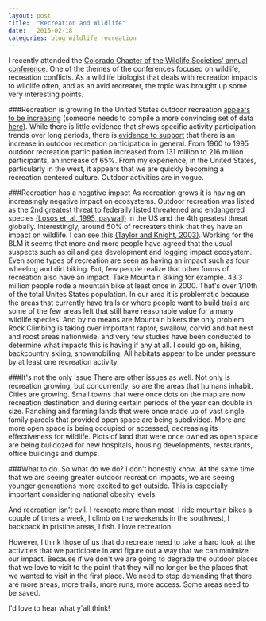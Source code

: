 ```yaml
---
layout: post
title:  "Recreation and Wildlife"
date:   2015-02-18
categories: blog wildlife recreation
---
```


I recently attended the [Colorado Chapter of the Wildlife Societies' annual conference][CTWSconf]. One of the themes of the conferences focused on wildlife, recreation conflicts. As a wildlife biologist that deals with recreation impacts to wildlife often, and as an avid recreater, the topic was brought up some very interesting points.  

###Recreation is growing
In the United States outdoor recreation [appears to be increasing][RecTrends] (someone needs to compile a more convincing set of data [here][outdoorfound]). While there is little evidence that shows specific activity participation trends over long periods, there is [evidence to support][longRecTrends] that there is an increase in outdoor recreation participation in general. From 1960 to 1995 outdoor recreation participation increased from 131 million to 216 million participants, an increase of 65%.   From my experience, in the United States, particularly in the west, it appears that we are quickly becoming a recreation centered culture. Outdoor activities are in vogue.  


###Recreation has a negative impact
As recreation grows it is having an increasingly negative impact on ecosystems. Outdoor recreation was listed as the 2nd greatest threat to federally listed threatened and endangered species [(Losos et. al. 1995, paywall)][LososPub] in the US and the 4th greatest threat globally. Interestingly, around 50% of recreaters  think that they have an impact on wildlife. I can see this [(Taylor and Knight, 2003)][taylor].  Working for the BLM it seems that more and more people have agreed that the usual suspects such as oil and gas development and logging impact ecosystem.  Even some types of recreation are seen as having an impact such as four wheeling and dirt biking. But, few people realize that other forms of recreation also have an impact.  Take Mountain Biking for example.  43.3 million people rode a mountain bike at least once in 2000.  That's over 1/10th of the total Unites States population. In our area it is problematic because the areas that currently have trails or where people want to build trails are some of the few areas left that still have reasonable value for a many wildlife species. And by no means are Mountain bikers the only problem.  Rock Climbing is taking over important raptor, swallow, corvid and bat nest and roost areas nationwide, and very few studies have been conducted to determine what impacts this is having if any at all. I could go on, hiking, backcountry skiing, snowmobiling.  All habitats appear to be under pressure by at least one recreation activity. 

###It's not the only issue
There are other issues as well.  Not only is recreation growing, but concurrently, so are the areas that humans inhabit.  Cities are growing. Small towns that were once dots on the map are now recreation destination and during certain periods of the year can double in size.  Ranching and farming lands that were once made up of vast single family parcels that provided open space are being subdivided. More and more open space is being occupied or accessed, decreasing its effectiveness for wildlife. Plots of land that were once owned as open space are being bulldozed for new hospitals, housing developments, restaurants, office buildings and dumps. 

###What to do. 
So what do we do? I don't honestly know.  At the same time that we are seeing greater outdoor recreation impacts, we are seeing younger generations more excited to get outside.  This is especially important considering national obesity levels. 

And recreation isn't evil. I recreate more than most. I ride mountain bikes a couple of times a week, I climb on the weekends in the southwest, I backpack in pristine areas, I fish. I love recreation. 

However, I think those of us that do recreate need to take a hard look at the activities that we participate in and figure out a way that we can minimize our impact.  Because if we don't we are going to degrade the outdoor places that we love to visit to the point that they will no longer be the places that we wanted to visit in the first place.  We need to stop demanding that there are more areas, more trails, more runs, more access.  Some areas need to be saved. 

I'd love to hear what y'all think!




[LososPub]:		http://www.jstor.org/discover/10.2307/1312788?sid=21105389655811&uid=3739256&uid=2&uid=4
[CTWSconf]: 	http://drupal.wildlife.org/colorado/sites/wildlife.org.colorado/files/documents/2015%20CCTWS%20Abstracts_FINAL.pdf
[RecTrends]:	http://warnell.forestry.uga.edu/nrrt/nsre/IRISRec/IRISRec12rpt.pdf
[outdoorfound]:	http://www.outdoorfoundation.org/research.participation.html
[longRecTrends]:http://www.srs.fs.usda.gov/pubs/ja/ja_cordell010.pdf
[taylor]:		ftp://www.bio.sdsu.edu/pub/IEMM/Recreation/3rdTierLiterature/TaylorKnight2003mtnbikinghiking.pdf
